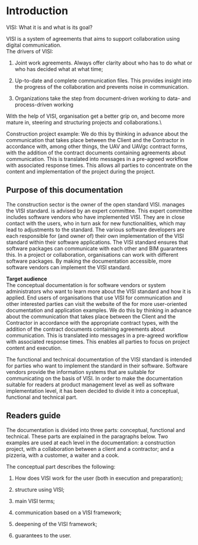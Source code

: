 # Introduction

VISI: What it is and what is its goal?

VISI is a system of agreements that aims to support collaboration using
digital communication.\
The drivers of VISI:

1.  Joint work agreements. Always offer clarity about who has to do what
    or who has decided what at what time;

2.  Up-to-date and complete communication files. This provides insight
    into the progress of the collaboration and prevents noise in
    communication.

3.  Organizations take the step from document-driven working to data-
    and process-driven working

With the help of VISI, organisation get a better grip on, and become
more mature in, steering and structuring projects and collaborations.\

<div class="example">
<p>
Construction project example: We do this by thinking in advance about
the communication that takes place between the Client and the Contractor
in accordance with, among other things, the UAV and UAVgc contract
forms, with the addition of the contract documents containing agreements
about communication. This is translated into messages in a pre-agreed
workflow with associated response times. This allows all parties to
concentrate on the content and implementation of the project during the
project.
</p>
</div>

## Purpose of this documentation

The construction sector is the owner of the open standard VISI. manages
the VISI standard. is advised by an expert committee. This expert
committee includes software vendors who have implemented VISI. They are
in close contact with the users, who in turn ask for new
functionalities, which may lead to adjustments to the standard. The
various software developers are each responsible for (and owner of)
their own implementation of the VISI standard within their software
applications. The VISI standard ensures that software packages can
communicate with each other and BIM guarantees this. In a project or
collaboration, organisations can work with different software packages.
By making the documentation accessible, more software vendors can
implement the VISI standard.

**Target audience**\
The conceptual documentation is for software vendors or system
administrators who want to learn more about the VISI standard and how it
is applied. End users of organisations that use VISI for communication
and other interested parties can visit the website of the for more
user-oriented documentation and application examples. We do this by
thinking in advance about the communication that takes place between the
Client and the Contractor in accordance with the appropriate contract
types, with the addition of the contract documents containing agreements
about communication. This is translated into messages in a pre-agreed
workflow with associated response times. This enables all parties to
focus on project content and execution.

The functional and technical documentation of the VISI standard is
intended for parties who want to implement the standard in their
software. Software vendors provide the information systems that are
suitable for communicating on the basis of VISI. In order to make the
documentation suitable for readers at product management level as well
as software implementation level, it has been decided to divide it into
a conceptual, functional and technical part.



## Readers guide

The documentation is divided into three parts: conceptual, functional
and technical. These parts are explained in the paragraphs below. Two
examples are used at each level in the documentation: a construction
project, with a collaboration between a client and a contractor; and a
pizzeria, with a customer, a waiter and a cook.

The conceptual part describes the following:

1.  How does VISI work for the user (both in execution and preparation);

2.  structure using VISI;

3.  main VISI terms;

4.  communication based on a VISI framework;

5.  deepening of the VISI framework;

6.  guarantees to the user.
